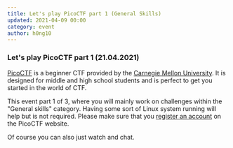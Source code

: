 ```yaml
---
title: Let's play PicoCTF part 1 (General Skills) 
updated: 2021-04-09 00:00
category: event
author: h0ng10
---
```


### Let's play PicoCTF part 1 (21.04.2021)

[PicoCTF](https://picoctf.org/) is a beginner CTF provided by the [Carnegie Mellon University](https://www.cmu.edu/). It is designed for middle and high school students and is perfect to get you started in the world of CTF. 

This event part 1 of 3, where you will mainly work on challenges within the "General skills" category. 
Having some sort of Linux system running will help but is not required. Please make sure
that you [register an account](https://play.picoctf.org/register) on the PicoCTF website.

Of course you can also just watch and chat.
